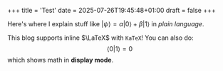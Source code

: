 +++
title = 'Test'
date = 2025-07-26T19:45:48+01:00
draft = false
+++

Here's where I explain stuff like $|\psi\rangle = \alpha|0\rangle + \beta|1\rangle$ in *plain language*. 

This blog supports inline $\LaTeX$ with `KaTeX`! You can also do:
$$
\langle 0 | 1 \rangle = 0
$$
which shows math in **display mode**.